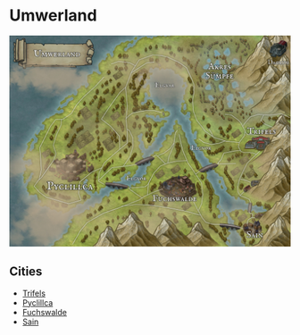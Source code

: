 # Umwerland

![Umwerland Map](Umwerland.jpg)

## Cities

-    [Trifels](Cities/Trifels/Trifels.md)
-    [Pyclillca]()
-    [Fuchswalde]()
-    [Sain](Cities/Sain/Sain.md)
